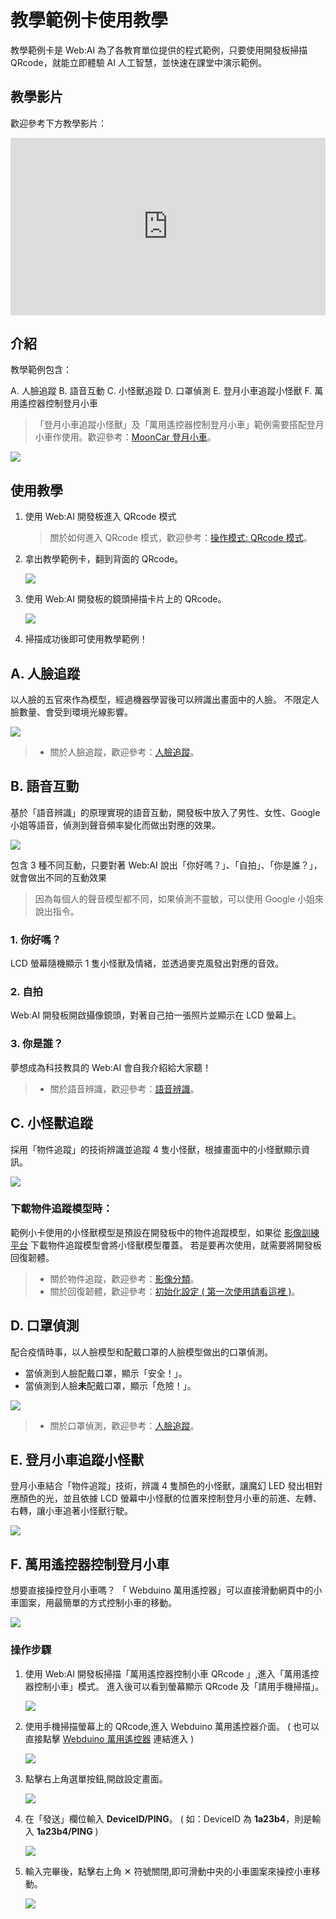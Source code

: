 # 教學範例卡使用教學

教學範例卡是 Web:AI 為了各教育單位提供的程式範例，只要使用開發板掃描 QRcode，就能立即體驗 AI 人工智慧，並快速在課堂中演示範例。

## 教學影片

歡迎參考下方教學影片：

<iframe src="https://www.youtube.com/embed/Qgtthh7d9xQ" allowfullscreen width="100%" style="aspect-ratio:728/410;border:none " ></iframe>

## 介紹

教學範例包含：

A. 人臉追蹤
B. 語音互動
C. 小怪獸追蹤
D. 口罩偵測
E. 登月小車追蹤小怪獸
F. 萬用遙控器控制登月小車

> 「登月小車追蹤小怪獸」及「萬用遙控器控制登月小車」範例需要搭配登月小車作使用。歡迎參考：[MoonCar 登月小車](https://store.webduino.io/products/webbit-mooncar)。

![](../assets/images/upload_86e43decc1a7d68c02e3d29b8afa6486.png)

## 使用教學

1. 使用 Web:AI 開發板進入 QRcode 模式
 
   > 關於如何進入 QRcode 模式，歡迎參考：[操作模式: QRcode 模式](https://bpi-steam.com/WebAI/zh-tw/Unboxing/Mode.html#QRcode-%E6%A8%A1%E5%BC%8F)。

2. 拿出教學範例卡，翻到背面的 QRcode。

   ![](../assets/images/upload_c79aff377c0b1565abb23ab50cdf9a90.png)

3. 使用 Web:AI 開發板的鏡頭掃描卡片上的 QRcode。

   ![](../assets/images/upload_47965ccb81eed22dda80d6dec5796d9e.png)

5. 掃描成功後即可使用教學範例！

## A. 人臉追蹤

以人臉的五官來作為模型，經過機器學習後可以辨識出畫面中的人臉。
不限定人臉數量、會受到環境光線影響。

![](../assets/images/upload_fc87a0d0fbc684b427ac1f6884f322fe.png)

>- 關於人臉追蹤，歡迎參考：[人臉追蹤](https://bpi-steam.com/WebAI/zh-tw/Programming/Advanced/Face.html)。

## B. 語音互動

基於「語音辨識」的原理實現的語音互動，開發板中放入了男性、女性、Google 小姐等語音，偵測到聲音頻率變化而做出對應的效果。

![](../assets/images/upload_a963ed1f635edc162946092166344927.png)

包含 3 種不同互動，只要對著 Web:AI 說出「你好嗎？」、「自拍」、「你是誰？」，就會做出不同的互動效果

> 因為每個人的聲音模型都不同，如果偵測不靈敏，可以使用 Google 小姐來說出指令。

### 1. 你好嗎？

LCD 螢幕隨機顯示 1 隻小怪獸及情緒，並透過麥克風發出對應的音效。

### 2. 自拍

Web:AI 開發板開啟攝像鏡頭，對著自己拍一張照片並顯示在 LCD 螢幕上。

### 3. 你是誰？

夢想成為科技教具的 Web:AI 會自我介紹給大家聽！

>- 關於語音辨識，歡迎參考：[語音辨識](https://bpi-steam.com/WebAI/zh-tw/Programming/Advanced/Speech.html)。

## C. 小怪獸追蹤

採用「物件追蹤」的技術辨識並追蹤 4 隻小怪獸，根據畫面中的小怪獸顯示資訊。

![](../assets/images/upload_2964da9e487533253728e42b692106fd.png)

### 下載物件追蹤模型時：

範例小卡使用的小怪獸模型是預設在開發板中的物件追蹤模型，如果從 [影像訓練平台](https://vision.webduino.io/) 下載物件追蹤模型會將小怪獸模型覆蓋。
若是要再次使用，就需要將開發板回復韌體。

>- 關於物件追蹤，歡迎參考：[影像分類](https://bpi-steam.com/WebAI/zh-tw/Programming/Advanced/Image.html)。
>- 關於回復韌體，歡迎參考：[初始化設定 ( 第一次使用請看這裡 )](https://bpi-steam.com/WebAI/zh/Unboxing/Initialization.html)。

## D. 口罩偵測

配合疫情時事，以人臉模型和配戴口罩的人臉模型做出的口罩偵測。

- 當偵測到人臉配戴口罩，顯示「安全！」。
- 當偵測到人臉**未**配戴口罩，顯示「危險！」。

![](../assets/images/upload_49f5f3bf9c0c9758d2afc71cdbbbd849.png)

>- 關於口罩偵測，歡迎參考：[人臉追蹤](https://bpi-steam.com/WebAI/zh-tw/Programming/Advanced/Face.html)。

## E. 登月小車追蹤小怪獸

登月小車結合「物件追蹤」技術，辨識 4 隻顏色的小怪獸，讓魔幻 LED 發出相對應顏色的光，並且依據 LCD 螢幕中小怪獸的位置來控制登月小車的前進、左轉、右轉，讓小車追著小怪獸行駛。

![](../assets/images/upload_a53a4388615c70d2dff2596ed0c7350b.png)

## F. 萬用遙控器控制登月小車

想要直接操控登月小車嗎？
「 Webduino 萬用遙控器」可以直接滑動網頁中的小車圖案，用最簡單的方式控制小車的移動。

![](../assets/images/upload_4ec04f8ec8a7eed76cda49db003b6e3c.png)

### 操作步驟

1. 使用 Web:AI 開發板掃描「萬用遙控器控制小車 QRcode 」,進入「萬用遙控器控制小車」模式。
進入後可以看到螢幕顯示 QRcode 及「請用手機掃描」。

   ![](../assets/images/upload_18b796b949623c844f4c3c82e4f33546.png)

2. 使用手機掃描螢幕上的 QRcode,進入 Webduino 萬用遙控器介面。
( 也可以直接點擊 [Webduino 萬用遙控器](https://webduinoio.github.io/webduino-remote/index.html) 連結進入 )

   ![](../assets/images/upload_16b89d4576479a4cb74d65eff5f5ec3c.png)

3. 點擊右上角選單按鈕,開啟設定畫面。

    ![](../assets/images/upload_65a2c6e74428129cd5c55c8c4ba1c9ea.png)

4. 在「發送」欄位輸入 **DeviceID/PING**。
   ( 如：DeviceID 為 **1a23b4**，則是輸入 **1a23b4/PING** )

    ![](../assets/images/upload_ccc8072293fc841a1176e178dbb53206.png)


5. 輸入完畢後，點擊右上角 ✕ 符號關閉,即可滑動中央的小車圖案來操控小車移動。

   ![](../assets/images/upload_40883633de2dcda3b46109841967b441.gif)
